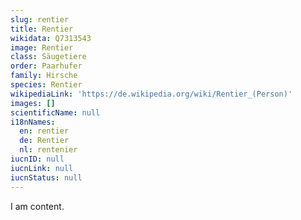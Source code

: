 ```yaml
---
slug: rentier
title: Rentier
wikidata: Q7313543
image: Rentier
class: Säugetiere
order: Paarhufer
family: Hirsche
species: Rentier
wikipediaLink: 'https://de.wikipedia.org/wiki/Rentier_(Person)'
images: []
scientificName: null
i18nNames:
  en: rentier
  de: Rentier
  nl: rentenier
iucnID: null
iucnLink: null
iucnStatus: null
---
```


I am content.
